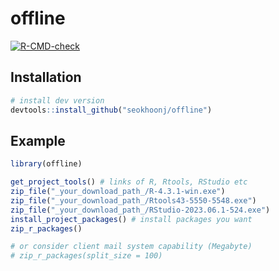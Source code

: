 
# offline

<!-- badges: start -->
[![R-CMD-check](https://github.com/seokhoonj/offline/actions/workflows/R-CMD-check.yaml/badge.svg)](https://github.com/seokhoonj/offline/actions/workflows/R-CMD-check.yaml)
<!-- badges: end -->

## Installation

``` r
# install dev version
devtools::install_github("seokhoonj/offline")
```

## Example

``` r
library(offline)

get_project_tools() # links of R, Rtools, RStudio etc 
zip_file("_your_download_path_/R-4.3.1-win.exe")
zip_file("_your_download_path_/Rtools43-5550-5548.exe")
zip_file("_your_download_path_/RStudio-2023.06.1-524.exe")
install_project_packages() # install packages you want
zip_r_packages()

# or consider client mail system capability (Megabyte)
# zip_r_packages(split_size = 100) 
```

